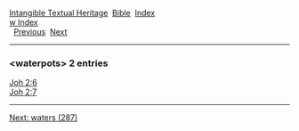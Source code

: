 [Intangible Textual Heritage](../../index)  [Bible](../index) 
[Index](index)   
[w Index](_w_)  
  [Previous](c12284)  [Next](c12286) 

------------------------------------------------------------------------

### &lt;waterpots&gt; 2 entries

[Joh 2:6](../kjv/joh002.htm#006)  
[Joh 2:7](../kjv/joh002.htm#007)  

------------------------------------------------------------------------

[Next: waters (287)](c12286)
